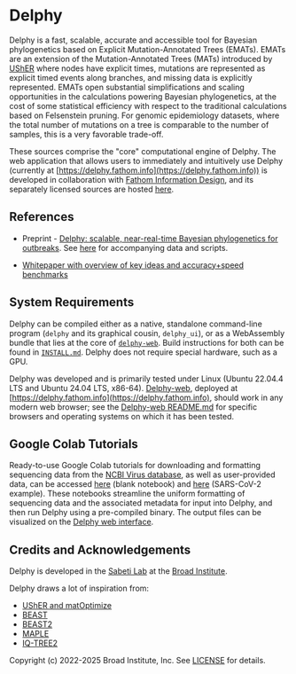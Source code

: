 Delphy
======

Delphy is a fast, scalable, accurate and accessible tool for Bayesian phylogenetics based on Explicit Mutation-Annotated
Trees (EMATs).  EMATs are an extension of the Mutation-Annotated Trees (MATs) introduced by
[UShER](https://github.com/yatisht/usher) where nodes have explicit times, mutations are represented as explicit timed
events along branches, and missing data is explicitly represented.  EMATs open substantial simplifications and scaling
opportunities in the calculations powering Bayesian phylogenetics, at the cost of some statistical efficiency with
respect to the traditional calculations based on Felsenstein pruning.  For genomic epidemiology datasets, where the
total number of mutations on a tree is comparable to the number of samples, this is a very favorable trade-off.

These sources comprise the "core" computational engine of Delphy.  The web application that allows users to immediately
and intuitively use Delphy (currently at [https://delphy.fathom.info](https://delphy.fathom.info)) is developed in
collaboration with [Fathom Information Design](https://fathom.info), and its separately licensed sources are hosted
[here](https://github.com/fathominfo/delphy-web).

References
----------

* Preprint - [Delphy: scalable, near-real-time Bayesian phylogenetics for outbreaks](https://www.biorxiv.org/content/10.1101/2025.03.25.645253v1).  See [here](https://github.com/broadinstitute/delphy-2025-paper-data) for accompanying data and scripts.

* [Whitepaper with overview of key ideas and accuracy+speed benchmarks](delphywp.pdf)

System Requirements
-------------------
Delphy can be compiled either as a native, standalone command-line program (`delphy` and its graphical cousin, `delphy_ui`), or as a WebAssembly bundle that lies at the core of [`delphy-web`](https://github.com/fathominfo/delphy-web).  Build instructions for both can be found in [`INSTALL.md`](INSTALL.md).  Delphy does not require special hardware, such as a GPU.

Delphy was developed and is primarily tested under Linux (Ubuntu 22.04.4 LTS and Ubuntu 24.04 LTS, x86-64).  [Delphy-web](https://github.com/fathominfo/delphy-web), deployed at [https://delphy.fathom.info](https://delphy.fathom.info), should work in any modern web browser; see the [Delphy-web README.md](https://github.com/fathominfo/delphy-web) for specific browsers and operating systems on which it has been tested.

Google Colab Tutorials
-------------------
Ready-to-use Google Colab tutorials for downloading and formatting sequencing data from the [NCBI Virus database](https://www.ncbi.nlm.nih.gov/labs/virus/vssi/#/), as well as user-provided data, can be accessed [here](https://colab.research.google.com/github/broadinstitute/delphy/blob/main/tutorials/delphy_workflow.ipynb) (blank notebook) and [here](https://colab.research.google.com/github/broadinstitute/delphy/blob/main/tutorials/delphy_workflow_sars_example.ipynb) (SARS-CoV-2 example).  These notebooks streamline the uniform formatting of sequencing data and the associated metadata for input into Delphy, and then run Delphy using a pre-compiled binary.  The output files can be visualized on the [Delphy web interface](https://delphy.fathom.info).  

Credits and Acknowledgements
----------------------------

Delphy is developed in the [Sabeti Lab](https://www.sabetilab.org/) at the [Broad
Institute](https://www.broadinstitute.org/).

Delphy draws a lot of inspiration from:

- [UShER and matOptimize](https://github.com/yatisht/usher)
- [BEAST](https://github.com/beast-dev/beast-mcmc)
- [BEAST2](https://github.com/CompEvol/beast2)
- [MAPLE](https://github.com/NicolaDM/MAPLE)
- [IQ-TREE2](github.com/iqtree/iqtree2/)

Copyright (c) 2022-2025 Broad Institute, Inc.  See [LICENSE](LICENSE) for details.
